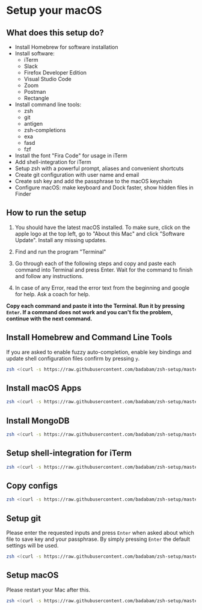 # Setup your macOS

## What does this setup do?

- Install Homebrew for software installation
- Install software:
  - iTerm
  - Slack
  - Firefox Developer Edition
  - Visual Studio Code
  - Zoom
  - Postman
  - Rectangle
- Install command line tools:
  - zsh
  - git
  - antigen
  - zsh-completions
  - exa
  - fasd
  - fzf
- Install the font "Fira Code" for usage in iTerm
- Add shell-integration for iTerm
- Setup zsh with a powerful prompt, aliases and convenient shortcuts
- Create git configuration with user name and email
- Create ssh key and add the passphrase to the macOS keychain
- Configure macOS: make keyboard and Dock faster, show hidden files in Finder

## How to run the setup

1. You should have the latest macOS installed. To make sure, click on the apple logo at the top left, go to "About this Mac" and click "Software Update". Install any missing updates.

1. Find and run the program "Terminal"

1. Go through each of the following steps and copy and paste each command into Terminal and press Enter. Wait for the command to finish and follow any instructions.

1. In case of any Error, read the error text from the beginning and google for help. Ask a coach for help.

**Copy each command and paste it into the Terminal. Run it by pressing `Enter`. If a command does not work and you can't fix the problem, continue with the next command.**

## Install Homebrew and Command Line Tools

If you are asked to enable fuzzy auto-completion, enable key bindings and update shell configuration files confirm by pressing `y`.

```sh
zsh <(curl -s https://raw.githubusercontent.com/badabam/zsh-setup/master/scripts/install-brew)
```

## Install macOS Apps

```sh
zsh <(curl -s https://raw.githubusercontent.com/badabam/zsh-setup/master/scripts/install-apps)
```

## Install MongoDB

```sh
zsh <(curl -s https://raw.githubusercontent.com/badabam/zsh-setup/master/scripts/install-mongo)
```

## Setup shell-integration for iTerm

```sh
zsh <(curl -s https://raw.githubusercontent.com/badabam/zsh-setup/master/scripts/setup-iterm)
```

## Copy configs

```sh
zsh <(curl -s https://raw.githubusercontent.com/badabam/zsh-setup/master/scripts/copy-configs)
```

## Setup git

Please enter the requested inputs and press `Enter` when asked about which file to save key and your passphrase. By simply pressing `Enter` the default settings will be used.

```sh
zsh <(curl -s https://raw.githubusercontent.com/badabam/zsh-setup/master/scripts/setup-git)
```

## Setup macOS

Please restart your Mac after this.

```sh
zsh <(curl -s https://raw.githubusercontent.com/badabam/zsh-setup/master/scripts/setup-macos)
```
